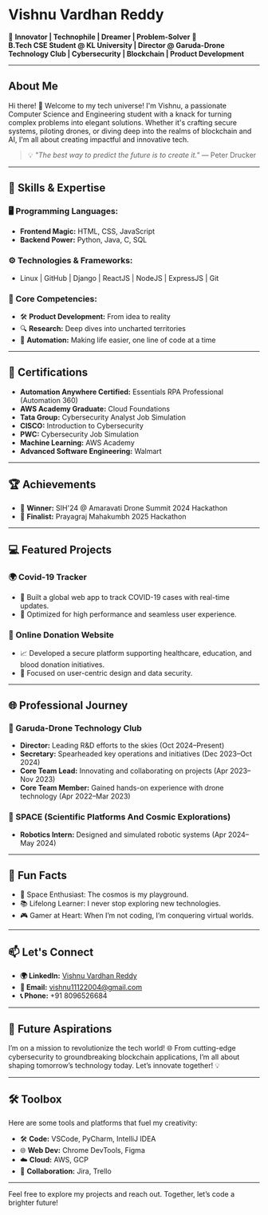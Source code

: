 # Vishnu Vardhan Reddy

🚀 **Innovator | Technophile | Dreamer | Problem-Solver** 🚀  
**B.Tech CSE Student @ KL University | Director @ Garuda-Drone Technology Club | Cybersecurity | Blockchain | Product Development**

---

## About Me

Hi there! 👋 Welcome to my tech universe! I'm Vishnu, a passionate Computer Science and Engineering student with a knack for turning complex problems into elegant solutions. Whether it's crafting secure systems, piloting drones, or diving deep into the realms of blockchain and AI, I'm all about creating impactful and innovative tech.

> 💡 *"The best way to predict the future is to create it."* — Peter Drucker

---

## 🌟 Skills & Expertise

### 🖥 Programming Languages:
- **Frontend Magic:** HTML, CSS, JavaScript
- **Backend Power:** Python, Java, C, SQL

### ⚙️ Technologies & Frameworks:
- Linux | GitHub | Django | ReactJS | NodeJS | ExpressJS | Git

### 🎯 Core Competencies:
- 🛠 **Product Development:** From idea to reality
- 🔍 **Research:** Deep dives into uncharted territories
- 🤖 **Automation:** Making life easier, one line of code at a time

---

## 🏅 Certifications

- **Automation Anywhere Certified:** Essentials RPA Professional (Automation 360)
- **AWS Academy Graduate:** Cloud Foundations
- **Tata Group:** Cybersecurity Analyst Job Simulation
- **CISCO:** Introduction to Cybersecurity
- **PWC:** Cybersecurity Job Simulation
- **Machine Learning:** AWS Academy
- **Advanced Software Engineering:** Walmart

---

## 🏆 Achievements

- 🥇 **Winner:** SIH'24 @ Amaravati Drone Summit 2024 Hackathon
- 🏅 **Finalist:** Prayagraj Mahakumbh 2025 Hackathon

---

## 💻 Featured Projects

### 🌍 Covid-19 Tracker
- 🧪 Built a global web app to track COVID-19 cases with real-time updates.
- 🚀 Optimized for high performance and seamless user experience.

### 💖 Online Donation Website
- 📈 Developed a secure platform supporting healthcare, education, and blood donation initiatives.
- 🌟 Focused on user-centric design and data security.

---

## 🌐 Professional Journey

### 🚁 Garuda-Drone Technology Club
- **Director:** Leading R&D efforts to the skies (Oct 2024–Present)
- **Secretary:** Spearheaded key operations and initiatives (Dec 2023–Oct 2024)
- **Core Team Lead:** Innovating and collaborating on projects (Apr 2023–Nov 2023)
- **Core Team Member:** Gained hands-on experience with drone technology (Apr 2022–Mar 2023)

### 🤖 SPACE (Scientific Platforms And Cosmic Explorations)
- **Robotics Intern:** Designed and simulated robotic systems (Apr 2024–May 2024)

---

## 🎨 Fun Facts

- 🌌 Space Enthusiast: The cosmos is my playground.
- 📚 Lifelong Learner: I never stop exploring new technologies.
- 🎮 Gamer at Heart: When I’m not coding, I’m conquering virtual worlds.

---

## 📫 Let's Connect

- **🌍 LinkedIn:** [Vishnu Vardhan Reddy](https://www.linkedin.com/in/vishnu44444)
- **📧 Email:** [vishnu11122004@gmail.com](mailto:vishnu11122004@gmail.com)
- **📞 Phone:** +91 8096526684

---

## 🚀 Future Aspirations

I’m on a mission to revolutionize the tech world! 🌐 From cutting-edge cybersecurity to groundbreaking blockchain applications, I’m all about shaping tomorrow’s technology today. Let’s innovate together! 💡

---

## 🛠 Toolbox

Here are some tools and platforms that fuel my creativity:

- 🛠 **Code:** VSCode, PyCharm, IntelliJ IDEA
- 🌐 **Web Dev:** Chrome DevTools, Figma
- ☁️ **Cloud:** AWS, GCP
- 🔄 **Collaboration:** Jira, Trello

---

Feel free to explore my projects and reach out. Together, let’s code a brighter future!
